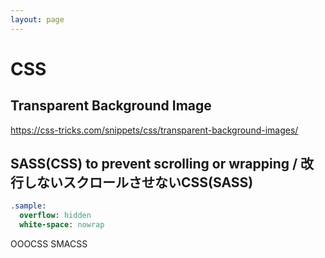 ```yaml
---
layout: page
---
```


# CSS

## Transparent Background Image

https://css-tricks.com/snippets/css/transparent-background-images/

## SASS(CSS) to prevent scrolling or wrapping / 改行しないスクロールさせないCSS(SASS)

```sass
.sample:
  overflow: hidden
  white-space: nowrap
```


OOOCSS
SMACSS
